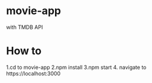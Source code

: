 # movie-app
with TMDB API

# How to

1.cd to movie-app
2.npm install
3.npm start
4. navigate to https://localhost:3000
